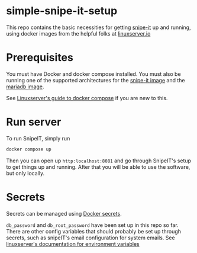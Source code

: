 # simple-snipe-it-setup
This repo contains the basic necessities for getting [snipe-it](https://github.com/snipe/snipe-it) up and running, using docker images from the helpful folks at [linuxserver.io](https://www.linuxserver.io/)

# Prerequisites

You must have Docker and docker compose installed. You must also be running one of the supported architectures for the  [snipe-it image](https://github.com/linuxserver/docker-snipe-it#supported-architectures) and the [mariadb image](https://github.com/linuxserver/docker-mariadb#supported-architectures).

See [Linuxserver's guide to docker compose](https://docs.linuxserver.io/general/docker-compose) if you are new to this.

# Run server

To run SnipeIT, simply run

```sh
docker compose up
```

Then you can open up `http:localhost:8081` and go through SnipeIT's setup to get things up and running. 
After that you will be able to use the software, but only locally.

# Secrets

Secrets can be managed using [Docker secrets](https://docs.docker.com/engine/swarm/secrets/).

`db_password` and `db_root_password` have been set up in this repo so far. There are other config variables that should probably be set up through secrets, such as snipeIT's email configuration for system emails. See [linuxserver's documentation for environment variables](https://hub.docker.com/r/linuxserver/snipe-it#:~:text=arm32v7%2D%3Cversion%20tag%3E-,Application%20Setup,-Access%20the%20webui)
